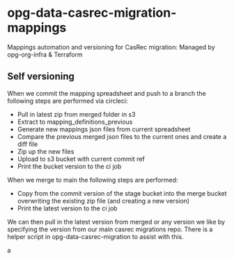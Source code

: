 # opg-data-casrec-migration-mappings
Mappings automation and versioning for CasRec migration: Managed by opg-org-infra &amp; Terraform

## Self versioning

When we commit the mapping spreadsheet and push to a branch the following steps are performed via circleci:

- Pull in latest zip from merged folder in s3
- Extract to mapping_definitions_previous
- Generate new mappings json files from current spreadsheet
- Compare the previous merged json files to the current ones and create a diff file
- Zip up the new files
- Upload to s3 bucket with current commit ref
- Print the bucket version to the ci job

When we merge to main the following steps are performed:

- Copy from the commit version of the stage bucket into the merge bucket overwriting the existing zip file
(and creating a new version)
- Print the latest version to the ci job

We can then pull in the latest version from merged or any version we like by specifying the version from our main
casrec migrations repo. There is a helper script in opg-data-casrec-migration to assist with this.

a
